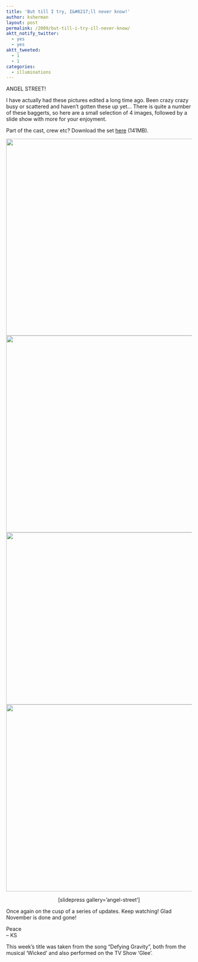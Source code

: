 ```yaml
---
title: 'But till I try, I&#8217;ll never know!'
author: ksherman
layout: post
permalink: /2009/but-till-i-try-ill-never-know/
aktt_notify_twitter:
  - yes
  - yes
aktt_tweeted:
  - 1
  - 1
categories:
  - illuminations
---
```

ANGEL STREET!

I have actually had these pictures edited a long time ago. Been crazy crazy busy or scattered and haven&#8217;t gotten these up yet&#8230; There is quite a number of these baggerts, so here are a small selection of 4 images, followed by a slide show with more for your enjoyment.

Part of the cast, crew etc? Download the set <a href="http://storage.kshermphoto.com/Judson/AngelStreetPixels.zip" target="_blank">here</a> (141MB).

<img class="aligncenter" title="Angel Street 1" src="https://s3-us-west-2.amazonaws.com/assets.kshermphoto.com/2009PostsImages/December/01/AngelStreet_01.jpg" alt="" width="800" height="533" />

<img class="aligncenter" title="Angel Street 2" src="https://s3-us-west-2.amazonaws.com/assets.kshermphoto.com/2009PostsImages/December/01/AngelStreet_02.jpg" alt="" width="800" height="533" />

<img class="aligncenter" title="Angel Street 3" src="https://s3-us-west-2.amazonaws.com/assets.kshermphoto.com/2009PostsImages/December/01/AngelStreet_03.jpg" alt="" width="800" height="466" />

<img class="aligncenter" title="Angel Street 4" src="https://s3-us-west-2.amazonaws.com/assets.kshermphoto.com/2009PostsImages/December/01/AngelStreet_04.jpg" alt="" width="800" height="506" />

<p style="text-align: center;">
  [slidepress gallery=&#8217;angel-street&#8217;]
</p>

Once again on the cusp of a series of updates. Keep watching! Glad November is done and gone!

Peace  
&#8211; KS

This week&#8217;s title was taken from the song &#8220;Defying Gravity&#8221;, both from the musical &#8216;Wicked&#8217; and also performed on the TV Show &#8216;Glee&#8217;.